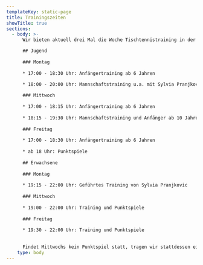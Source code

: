 ```yaml
---
templateKey: static-page
title: Trainingszeiten
showTitle: true
sections:
  - body: >-
      Wir bieten aktuell drei Mal die Woche Tischtennistraining in der Dreifachsporthalle an.

      ## Jugend
      
      ### Montag
      
      * 17:00 - 18:30 Uhr: Anfängertraining ab 6 Jahren

      * 18:00 - 20:00 Uhr: Mannschaftstraining u.a. mit Sylvia Pranjkovic
      
      ### Mittwoch
      
      * 17:00 - 18:15 Uhr: Anfängertraining ab 6 Jahren
      
      * 18:15 - 19:30 Uhr: Mannschaftstraining und Anfänger ab 10 Jahre
      
      ### Freitag
      
      * 17:00 - 18:30 Uhr: Anfängertraining ab 6 Jahren
      
      * ab 18 Uhr: Punktspiele 
      
      ## Erwachsene
      
      ### Montag
      
      * 19:15 - 22:00 Uhr: Geführtes Training von Sylvia Pranjkovic
      
      ### Mittwoch
      
      * 19:00 - 22:00 Uhr: Training und Punktspiele 
      
      ### Freitag
      
      * 19:30 - 22:00 Uhr: Training und Punktspiele
      
      
      Findet Mittwochs kein Punktspiel statt, tragen wir stattdessen ein internes Doppelturnier aus bei dem Erwachsene und Jugendleiche gleichermaßen willkommen sind. Dabei werden die Paarungen nach jeder Runde neu zusammengestellt. Der Spaß steht dabei im Vordergrund. Für Neulinge ist das Doppelturnier eine gute Möglichkeit in kurzer Zeit viele Kontakte innerhalb der Tischtennis-Abteilung zu knüpfen.
    type: body
---
```



